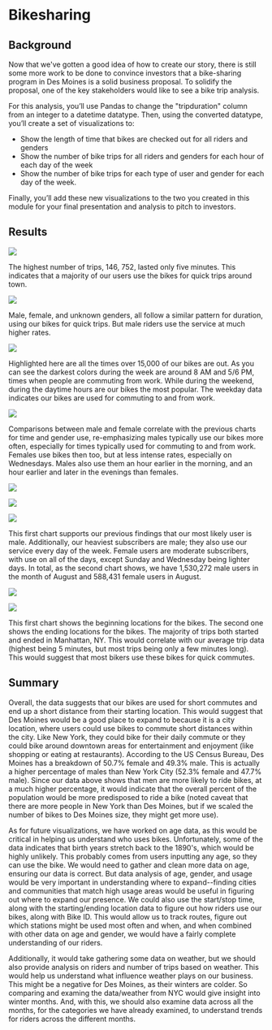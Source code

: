 # Bikesharing
## Background

Now that we've gotten a good idea of how to create our story, there is still some more work to be done to convince investors that a bike-sharing program in Des Moines is a solid business proposal. To solidify the proposal, one of the key stakeholders would like to see a bike trip analysis.

For this analysis, you’ll use Pandas to change the "tripduration" column from an integer to a datetime datatype. Then, using the converted datatype, you’ll create a set of visualizations to:

- Show the length of time that bikes are checked out for all riders and genders
- Show the number of bike trips for all riders and genders for each hour of each day of the week
- Show the number of bike trips for each type of user and gender for each day of the week.

Finally, you’ll add these new visualizations to the two you created in this module for your final presentation and analysis to pitch to investors.

## Results

![](https://github.com/labinskin/bikesharing/blob/main/Resources/Check%20Times%20for%20Users.png)

The highest number of trips, 146, 752, lasted only five minutes. This indicates that a majority of our users use the bikes for quick trips around town.

![](https://github.com/labinskin/bikesharing/blob/main/Resources/Checkout%20Times%20by%20Gender.png)

Male, female, and unknown genders, all follow a similar pattern for duration, using our bikes for quick trips. But male riders use the service at much higher rates.

![](https://github.com/labinskin/bikesharing/blob/main/Resources/Trips%20by%20Weekday%20for%20Each%20Hour.png)

Highlighted here are all the times over 15,000 of our bikes are out. As you can see the darkest colors during the week are around 8 AM and 5/6 PM, times when people are commuting from work. While during the weekend, during the daytime hours are our bikes the most popular. The weekday data indicates our bikes are used for commuting to and from work.

![](https://github.com/labinskin/bikesharing/blob/main/Resources/Trips%20by%20Gender.png)

Comparisons between male and female correlate with the previous charts for time and gender use, re-emphasizing males typically use our bikes more often, especially for times typically used for commuting to and from work. Females use bikes then too, but at less intense rates, especially on Wednesdays. Males also use them an hour earlier in the morning, and an hour earlier and later in the evenings than females.

![](https://github.com/labinskin/bikesharing/blob/main/Resources/Trips%20by%20Gender%20by%20Weekday.png)

![](https://github.com/labinskin/bikesharing/blob/main/Resources/Number%20of%20Males.png)

![](https://github.com/labinskin/bikesharing/blob/main/Resources/Number%20of%20Females.png)

This first chart supports our previous findings that our most likely user is male. Additionally, our heaviest subscribers are male; they also use our service every day of the week. Female users are moderate subscribers, with use on all of the days, except Sunday and Wednesday being lighter days. In total, as the second chart shows, we have 1,530,272 male users in the month of August and 588,431 female users in August.

![](https://github.com/labinskin/bikesharing/blob/main/Resources/Top%20Starting%20Locations.png)

![](https://github.com/labinskin/bikesharing/blob/main/Resources/Top%20Ending%20Locations.png)

This first chart shows the beginning locations for the bikes. The second one shows the ending locations for the bikes. The majority of trips both started and ended in Manhattan, NY. This would correlate with our average trip data (highest being 5 minutes, but most trips being only a few minutes long). This would suggest that most bikers use these bikes for quick commutes.
## Summary
Overall, the data suggests that our bikes are used for short commutes and end up a short distance from their starting location. This would suggest that Des Moines would be a good place to expand to because it is a city location, where users could use bikes to commute short distances within the city. Like New York, they could bike for their daily commute or they could bike around downtown areas for entertainment and enjoyment (like shopping or eating at restaurants). According to the US Census Bureau, Des Moines has a breakdown of 50.7% female and 49.3% male. This is actually a higher percentage of males than New York City (52.3% female and 47.7% male). Since our data above shows that men are more likely to ride bikes, at a much higher percentage, it would indicate that the overall percent of the population would be more predisposed to ride a bike (noted caveat that there are more people in New York than Des Moines, but if we scaled the number of bikes to Des Moines size, they might get more use).

As for future visualizations, we have worked on age data, as this would be critical in helping us understand who uses bikes. Unfortunately, some of the data indicates that birth years stretch back to the 1890's, which would be highly unlikely. This probably comes from users inputting any age, so they can use the bike. We would need to gather and clean more data on age, ensuring our data is correct. But data analysis of age, gender, and usage would be very important in understanding where to expand--finding cities and communities that match high usage areas would be useful in figuring out where to expand our presence. We could also use the start/stop time, along with the starting/ending location data to figure out how riders use our bikes, along with Bike ID. This would allow us to track routes, figure out which stations might be used most often and when, and when combined with other data on age and gender, we would have a fairly complete understanding of our riders.

Additionally, it would take gathering some data on weather, but we should also provide analysis on riders and number of trips based on weather. This would help us understand what influence weather plays on our business. This might be a negative for Des Moines, as their winters are colder. So comparing and examing the data/weather from NYC would give insight into winter months. And, with this, we should also examine data across all the months, for the categories we have already examined, to understand trends for riders across the different months.
